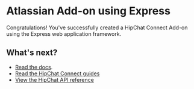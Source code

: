 # Atlassian Add-on using Express

Congratulations! You've successfully created a HipChat Connect Add-on using the Express web application framework.

## What's next?

* [Read the docs](https://bitbucket.org/atlassian/atlashttps://developer.atlassian.com/hipchat/guidesian-connect-express/src/master/README.md#markdown-header-install-dependencies).
* [Read the HipChat Connect guides]()
* [View the HipChat API reference](https://www.hipchat.com/docs/apiv2)
